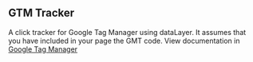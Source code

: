 ## GTM Tracker

A click tracker for Google Tag Manager using dataLayer.
It assumes that you have included in your page the GMT code. View documentation in [Google Tag Manager](https://developers.google.com/tag-manager/ "Google Tag Manager")

